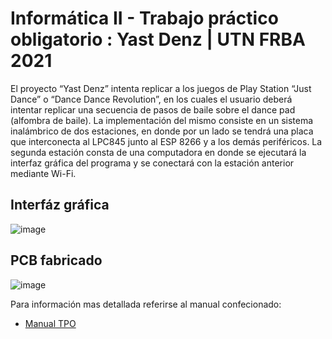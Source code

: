 # Informática II - Trabajo práctico obligatorio : Yast Denz | UTN FRBA 2021

El proyecto “Yast Denz” intenta replicar a los juegos de Play Station “Just Dance” o “Dance Dance Revolution”, en
los cuales el usuario deberá intentar replicar una secuencia de pasos de baile sobre el dance pad (alfombra de
baile). La implementación del mismo consiste en un sistema inalámbrico de dos estaciones, en donde por un lado
se tendrá una placa que interconecta al LPC845 junto al ESP 8266 y a los demás periféricos. La segunda estación
consta de una computadora en donde se ejecutará la interfaz gráfica del programa y se conectará con la estación
anterior mediante Wi-Fi. 

## Interfáz gráfica
![image](https://github.com/dlugano32/INFO2-TPO-2021/assets/128846652/b203e1d3-f4ee-4059-92c3-4578bba3a4b7)

## PCB fabricado
![image](https://github.com/dlugano32/INFO2-TPO-2021/assets/128846652/e089d1e2-2840-4414-8ffa-f2b8630f12b4)

Para información mas detallada referirse al manual confecionado:
+ [Manual TPO](https://github.com/dlugano32/INFO2-TPO-2021/blob/main/Informe_TPO_Grupo1.pdf)
